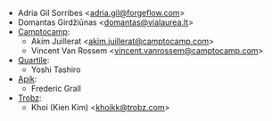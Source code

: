 - Adria Gil Sorribes \<<adria.gil@forgeflow.com>\>
- Domantas Girdžiūnas \<<domantas@vialaurea.lt>\>
- [Camptocamp](https://www.camptocamp.com):
  - Akim Juillerat \<<akim.juillerat@camptocamp.com>\>
  - Vincent Van Rossem \<<vincent.vanrossem@camptocamp.com>\>
- [Quartile](https://www.quartile.co):
  - Yoshi Tashiro
- [Apik](https://www.apik.cloud):
  - Frederic Grall
- [Trobz](https://trobz.com):
  - Khoi (Kien Kim) \<<khoikk@trobz.com>\>
